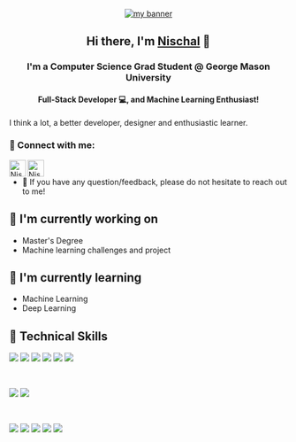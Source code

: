 <p align="center">
  <a href="https://www.yushi.dev/" target="_blank" rel="noreferrer"><img src="https://wallpapercave.com/wp/wp4354492.jpg" alt="my banner"></a>
</p>

<h2 align="center">
Hi there, I'm <a href="https://helixcry.com/" target="_blank" rel="noreferrer">Nischal</a> 👋
</h2>

<h3 align="center">
I'm a Computer Science Grad Student @ George Mason University
</h3>
<h4 align="center">
  Full-Stack Developer 💻, and Machine Learning Enthusiast!
</h4>

<p>
 I think a lot, a better developer, designer and enthusiastic learner.
</p>

### 🤝 Connect with me:

<a href="https://www.linkedin.com/in/nischal-newar/"><img align="left" src="https://img.icons8.com/external-justicon-lineal-color-justicon/64/000000/external-linkedin-social-media-justicon-lineal-color-justicon.png" alt="Nischal Newar | LinkedIn" width="30px"/></a>
<a href="https://nischalnewar.medium.com/"><img align="left" src="https://img.icons8.com/dusk/128/000000/medium-new.png" alt="Nischal Newar | Medium" width="30px"/></a>
</br>
- 💬 If you have any question/feedback, please do not hesitate to reach out to me!

## 🔭 I'm currently working on

- Master's Degree
- Machine learning challenges and project

## 🌱 I'm currently learning

- Machine Learning
- Deep Learning

## 💼 Technical Skills

![](https://img.shields.io/badge/Code-React-informational?style=flat&logo=react&color=61DAFB)
![](https://img.shields.io/badge/Code-Node%20JS-informational?style=flat&logo=Node.js&color=339933)
![](https://img.shields.io/badge/Code-JavaScript-informational?style=flat&logo=JavaScript&color=F7DF1E)
![](https://img.shields.io/badge/Code-Python-informational?style=flat&logo=Python&color=3776AB)
![](https://img.shields.io/badge/Code-HTML5-informational?style=flat&logo=HTML5&color=E34F26)
![](https://img.shields.io/badge/Code-PostgreSQL-informational?style=flat&logo=PostgreSQL&color=336791)

</br>

![](https://img.shields.io/badge/Style-Bootstrap-informational?style=flat&logo=Bootstrap&color=7952B3)
![](https://img.shields.io/badge/Style-CSS3-informational?style=flat&logo=CSS3&color=1572B6)

</br>

![](https://img.shields.io/badge/Tools-NPM-informational?style=flat&logo=NPM&color=CB3837)
![](https://img.shields.io/badge/Tools-Heroku-informational?style=flat&logo=Heroku&color=430098)
![](https://img.shields.io/badge/Tools-Amazon-informational?style=flat&logo=Amazon%20AWS&color=232F3E)
![](https://img.shields.io/badge/Tools-Bitbucket-informational?style=flat&logo=Bitbucket&color=0052CC)
![](https://img.shields.io/badge/Tools-GitHub-informational?style=flat&logo=GitHub&color=181717)
